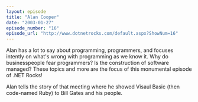 ```yaml
---
layout: episode
title: "Alan Cooper"
date: "2003-01-27"
episode_number: "16"
episode_url: "http://www.dotnetrocks.com/default.aspx?ShowNum=16"
---
```


Alan has a lot to say about programming, programmers, and focuses intently on what's wrong with programming as we know it. Why do businesspeople fear programmers? Is the construction of software managed? These topics and more are the focus of this monumental episode of .NET Rocks! 

Alan tells the story of that meeting where he showed Visaul Basic (then code-named Ruby) to Bill Gates and his people. 

